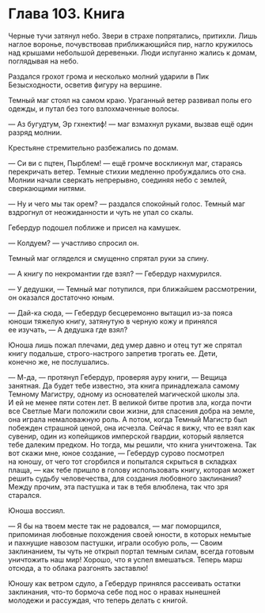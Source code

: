 # Глава 103. Книга

Черные тучи затянул небо. Звери в страхе попрятались, притихли. Лишь наглое воронье, почувствовав приближающийся пир, нагло кружилось над крышами небольшой деревеньки. Люди испуганно жались к домам, поглядывая на небо. 

Раздался грохот грома и несколько молний ударили в Пик Безысходности, осветив фигуру на вершине.

Темный маг стоял на самом краю. Ураганный ветер развивал полы его одежды, и путал без того взлохмаченные волосы.

— Аз бугудтум, Эр гхнектиф! — маг взмахнул руками, вызвав ещё один разряд молнии.

Крестьяне стремительно разбежались по домам.

— Си ви с пцтен, Пырблем! — ещё громче воскликнул маг, стараясь перекричать ветер. Темные стихии медленно пробуждались ото сна. Молнии начали сверкать непрерывно, соединяя небо с землей, сверкающими нитями. 

— Ну и чего мы так орем? — раздался спокойный голос. Темный маг вздрогнул от неожиданности и чуть не упал со скалы.

Гебердур подошел поближе и присел на камушек.

— Колдуем? — участливо спросил он.

Темный маг огляделся и смущенно спрятал руки за спину.

— А книгу по некромантии где взял? — Гебердур нахмурился.

— У дедушки, — Темный маг потупился, при ближайшем рассмотрении, он оказался достаточно юным.

— Дай-ка сюда, — Гебердур бесцеремонно вытащил из-за пояса юноши тяжелую книгу, затянутую в черную кожу и принялся ее изучать, — А дедушка где взял?

Юноша лишь пожал плечами, дед умер давно и отец тут же спрятал книгу подальше, строго-настрого запретив трогать ее. Дети, конечно же, не послушались.

— М-да, — протянул Гебердур, проверяя ауру книги, — Вещица занятная. Да будет тебе известно, эта книга принадлежала самому Темному Магистру, одному из основателей магической школы зла. И ей не менее пяти сотен лет. В великой битве против зла, когда почти все Светлые Маги положили свои жизни, для спасения добра на земле, она играла немаловажную роль. А потом, когда Темный Магистр был побежден страшной ценой, она исчезла. Сейчас я вижу, что ее взял как сувенир, один из копейщиков имперской гвардии, который является тебе далеким предком. Но тогда, мы решили, что книга уничтожена. Так вот скажи мне, юное создание, — Гебердур сурово посмотрел на юношу, от чего тот сгорбился и попытался скрыться в складках плаща, — как тебе пришло в голову использовать книгу, которая может решить судьбу человечества, для создания любовного заклинания? Между прочим, эта пастушка и так в тебя влюблена, так что зря старался.

Юноша воссиял.

— Я бы на твоем месте так не радовался, — маг поморщился, припоминая любовные похождения своей юности, в которых немытые и пахнущие навозом пастушки, играли особую роль, — Своим заклинанием, ты чуть не открыл портал темным силам, всегда готовым уничтожить наш мир! Хорошо, что я успел вмешаться. Теперь марш отсюда, а то облака разгонять заставлю!

Юношу как ветром сдуло, а Гебердур принялся рассеивать остатки заклинания, что-то бормоча себе под нос о нравах нынешней молодежи и рассуждая, что теперь делать с книгой.


